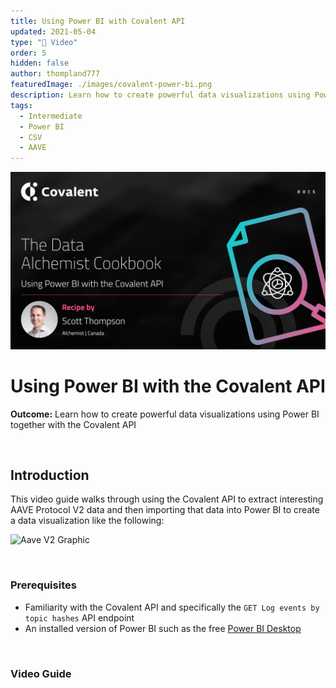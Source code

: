 ```yaml
---
title: Using Power BI with Covalent API
updated: 2021-05-04
type: "🎥 Video"
order: 5
hidden: false
author: thompland777
featuredImage: ./images/covalent-power-bi.png
description: Learn how to create powerful data visualizations using Power BI and the Covalent API
tags: 
  - Intermediate
  - Power BI
  - CSV
  - AAVE
---
```


![Covalent Power BI](./images/covalent-power-bi.png)

# Using Power BI with the Covalent API

<Aside>

**Outcome:** Learn how to create powerful data visualizations using Power BI together with the Covalent API

</Aside>

&nbsp;
## Introduction

This video guide walks through using the Covalent API to extract interesting AAVE Protocol V2 data and then importing that data into Power BI to create a data visualization like the following:

![Aave V2 Graphic](./images/aavev2_graphic.jpeg)

&nbsp;
### Prerequisites

- Familiarity with the Covalent API and specifically the `GET Log events by topic hashes` API endpoint
- An installed version of Power BI such as the free [Power BI Desktop](https://powerbi.microsoft.com/en-us/desktop/)

&nbsp;
### Video Guide
<YouTube id="th3A-oa31u0"/>
